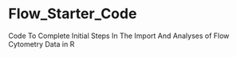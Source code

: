 # Flow_Starter_Code
Code To Complete Initial Steps In The Import And Analyses of Flow Cytometry Data in R

